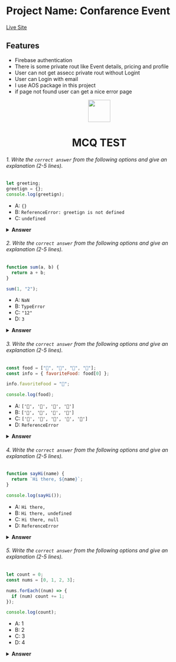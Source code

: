 # Project Name: Confarence Event

[Live Site](https://652407f817080800a095030d--effervescent-halva-05f067.netlify.app/)


## Features
- Firebase authentication
- There is some private rout like Event details, pricing and profile
- User can not get assecc private rout without Logint
- User can Login with email
- I use AOS package in this project
- if page not found user can get a nice error page 



<div align="center">
  <img height="60" src="https://edurev.gumlet.io/AllImages/original/ApplicationImages/CourseImages/944e5d47-8c55-4a89-91e5-22ab5f2798fc_CI.png">
  <h1>MCQ TEST</h1>
</div>

###### 1. Write the `correct answer` from the following options and give an explanation (2-5 lines).

```javascript
let greeting;
greetign = {};
console.log(greetign);
```

- A: `{}`
- B: `ReferenceError: greetign is not defined`
- C: `undefined`

<details><summary><b>Answer</b></summary>
<p>

#### Answer: A ?

<i>Write your explanation here: </i>
  Jodi JS object ar modde kono value na dei tahole ata epty opject return kore
</p>
</details>

###### 2. Write the `correct answer` from the following options and give an explanation (2-5 lines).

```javascript
function sum(a, b) {
  return a + b;
}

sum(1, "2");
```

- A: `NaN`
- B: `TypeError`
- C: `"12"`
- D: `3`

<details><summary><b>Answer</b></summary>
<p>

#### Answer: C?

<i>Write your explanation here: </i>
Akhane Integer and string paramiter hisabe deyahoyese JavaScripts a String and Integet sum hoyna
</p>
</details>

###### 3. Write the `correct answer` from the following options and give an explanation (2-5 lines).

```javascript
const food = ["🍕", "🍫", "🥑", "🍔"];
const info = { favoriteFood: food[0] };

info.favoriteFood = "🍝";

console.log(food);
```

- A: `['🍕', '🍫', '🥑', '🍔']`
- B: `['🍝', '🍫', '🥑', '🍔']`
- C: `['🍝', '🍕', '🍫', '🥑', '🍔']`
- D: `ReferenceError`

<details><summary><b>Answer</b></summary>
<p>

#### Answer: A?

<i>Write your explanation here: </i>
Akhane info akta object and food akta arry JavaScript a object and arry sompurno alada data type tai info change ar karone Array te kono effect porbena
</p>
</details>

###### 4. Write the `correct answer` from the following options and give an explanation (2-5 lines).

```javascript
function sayHi(name) {
  return `Hi there, ${name}`;
}

console.log(sayHi());
```

- A: `Hi there,`
- B: `Hi there, undefined`
- C: `Hi there, null`
- D: `ReferenceError`

<details><summary><b>Answer</b></summary>
<p>

#### Answer: B?

<i>Write your explanation here</i>
  Akhane peramiter hisabe name expect kore but panamiter na deyar karone ata undefine return kore
</p>
</details>

###### 5. Write the `correct answer` from the following options and give an explanation (2-5 lines).

```javascript
let count = 0;
const nums = [0, 1, 2, 3];

nums.forEach((num) => {
  if (num) count += 1;
});

console.log(count);
```

- A: 1
- B: 2
- C: 3
- D: 4

<details><summary><b>Answer</b></summary>
<p>

#### Answer: C?

<i>Write your explanation here</i>
  JavaScript a 0 false bujhay akhane count +=1 increment hosse and last count ar value 3 peyese
</p>
</details>
